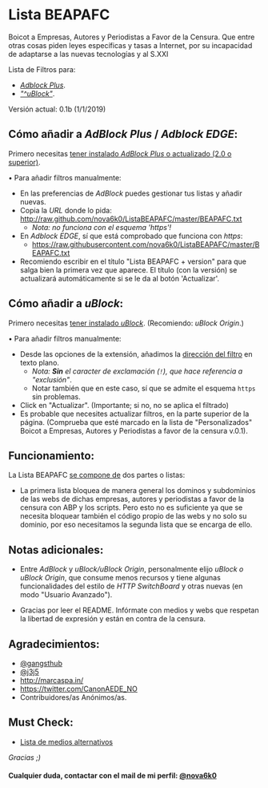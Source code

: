 Lista BEAPAFC
=============

Boicot a Empresas, Autores y Periodistas a Favor de la Censura. Que entre otras cosas piden leyes específicas y tasas a Internet, por su incapacidad de adaptarse a las nuevas tecnologías y al S.XXI

Lista de Filtros para:
- [*Adblock Plus*](https://github.com/nova6k0/ListaBEAPAFC#c%C3%B3mo-a%C3%B1adir-a-adblock-plus).
- [*"^uBlock"*](https://github.com/nova6k0/ListaBEAPAFC/blob/master/README.md#c%C3%B3mo-a%C3%B1adir-a-ublock).


Versión actual: 0.1b (1/1/2019)


Cómo añadir a *AdBlock Plus* / *Adblock EDGE*:
----------

Primero necesitas [tener instalado *AdBlock Plus* o actualizado (2.0 o superior)].

• Para añadir filtros manualmente:

- En las preferencias de *AdBlock* puedes gestionar tus listas y añadir nuevas. 
- Copia la *URL* donde lo pida: http://raw.github.com/nova6k0/ListaBEAPAFC/master/BEAPAFC.txt
    - *Nota: no funciona con el esquema 'https'!*
- En *Adblock EDGE*, sí que está comprobado que funciona con *https*:
    - https://raw.githubusercontent.com/nova6k0/ListaBEAPAFC/master/BEAPAFC.txt
- Recomiendo escribir en el título "Lista BEAPAFC + version" para que salga bien la primera vez que aparece. El título (con la versión) se actualizará automáticamente si se le da al botón 'Actualizar'.

Cómo añadir a *uBlock*:
----------

Primero necesitas [tener instalado *uBlock*]. (Recomiendo: *uBlock Origin*.)

• Para añadir filtros manualmente:

- Desde las opciones de la extensión, añadimos la [dirección del filtro](https://raw.githubusercontent.com/nova6k0/ListaBEAPAFC/master/BEAPAFC.txt) en texto plano.
    - *Nota: **Sin** el caracter de exclamación (`!`), que hace referencia a "exclusión"*.
    - Notar también que en este caso, sí que se admite el esquema `https` sin problemas.
- Click en "Actualizar". (Importante; si no, no se aplica el filtrado)
- Es probable que necesites actualizar filtros, en la parte superior de la página. (Comprueba que esté marcado en la lista de "Personalizados" Boicot a Empresas, Autores y Periodistas a favor de la censura v.0.1).

Funcionamiento:
----------

La Lista BEAPAFC [se compone de] dos partes o listas:

- La primera lista bloquea de manera general los dominos y subdominios de las webs de dichas empresas, autores y periodistas a favor de la censura con ABP y los scripts. Pero esto no es suficiente ya que se necesita bloquear también el código propio de las webs y no solo su dominio, por eso necesitamos la segunda lista que se encarga de ello.

Notas adicionales:
----------
- Entre *AdBlock* y *uBlock/uBlock Origin*, personalmente elijo *uBlock o uBlock Origin*, que consume menos recursos y tiene algunas funcionalidades del estilo de *HTTP SwitchBoard* y otras nuevas (en modo "Usuario Avanzado").

- Gracias por leer el README. Infórmate con medios y webs que respetan la libertad de expresión y están en contra de la censura.

Agradecimientos:
----------
- [@gangsthub]
- [@j3j5]
- http://marcaspa.in/
- https://twitter.com/CanonAEDE_NO
- Contribuidores/as Anónimos/as.

Must Check:
----------
- [Lista de medios alternativos]

*Gracias ;)*

#### Cualquier duda, contactar con el mail de mi perfil: [@nova6k0]
[se compone de]:https://github.com/nova6k0/ListaBEAPAFC/blob/master/BEAPAFC.txt
[tener instalado *AdBlock Plus* o actualizado (2.0 o superior)]:https://adblockplus.org/es
[tener instalado *uBlock*]:https://github.com/gorhill/uBlock#installation
[listado completo]:https://adblockplus.org/en/subscriptions
[@gangsthub]:https://github.com/gangsthub
[@j3j5]:https://github.com/j3j5
[Lista de medios alternativos]:https://15mpedia.org/wiki/Lista_de_medios_de_comunicaci%C3%B3n_alternativos
[@nova6k0]:https://github.com/nova6k0

